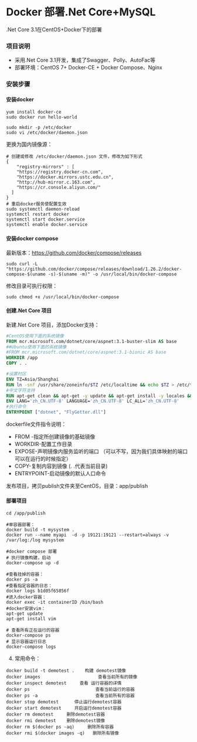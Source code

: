 # Docker 部署.Net Core+MySQL

.Net Core 3.1在CentOS+Docker下的部署

### 项目说明

- 采用.Net Core 3.1开发，集成了Swagger、Polly、AutoFac等
- 部署环境：CentOS 7+ Docker-CE + Docker Compose、Nginx

### 安装步骤

#### 安装docker

```shell
yum install docker-ce
sudo docker run hello-world

sudo mkdir -p /etc/docker
sudo vi /etc/docker/daemon.json
```

更换为国内镜像源：

```
# 创建或修改 /etc/docker/daemon.json 文件，修改为如下形式
{
    "registry-mirrors" : [
    "https://registry.docker-cn.com",
    "https://docker.mirrors.ustc.edu.cn",
    "http://hub-mirror.c.163.com",
    "https://cr.console.aliyun.com/"
  ]
}
# 重启docker服务使配置生效
sudo systemctl daemon-reload
systemctl restart docker
systemctl start docker.service
systemctl enable docker.service
```

#### 安装docker compose

最新版本：https://github.com/docker/compose/releases

```shell
sudo curl -L "https://github.com/docker/compose/releases/download/1.26.2/docker-compose-$(uname -s)-$(uname -m)" -o /usr/local/bin/docker-compose
```

修改目录可执行权限：

```shell
sudo chmod +x /usr/local/bin/docker-compose
```



#### 创建.Net Core 项目

新建.Net Core 项目，添加Docker支持：

```dockerfile
#CentOS使用下面的系统镜像
FROM mcr.microsoft.com/dotnet/core/aspnet:3.1-buster-slim AS base
##Ubuntu使用下面的系统镜像
#FROM mcr.microsoft.com/dotnet/core/aspnet:3.1-bionic AS base
WORKDIR /app
COPY . .

#设置时区
ENV TZ=Asia/Shanghai
RUN ln -snf /usr/share/zoneinfo/$TZ /etc/localtime && echo $TZ > /etc/timezone
#中文字符支持
RUN apt-get clean && apt-get -y update && apt-get install -y locales && locale-gen zh_CN.UTF-8
ENV LANG='zh_CN.UTF-8' LANGUAGE='zh_CN.UTF-8' LC_ALL='zh_CN.UTF-8'
#执行命令
ENTRYPOINT ["dotnet", "FlyGetter.dll"]
```

  dockerfile文件指令说明：

- FROM -指定所创建镜像的基础镜像
- WORKDIR-配置工作目录
- EXPOSE-声明镜像内服务监听的端口 （可以不写，因为我们具体映射的端口可以在运行的时候指定）
- COPY-复制内容到镜像  (. .代表当前目录)
- ENTRYPOINT-启动镜像的默认人口命令

发布项目，拷贝publish文件夹至CentOS，目录：app/publish

#### 部署项目

```shell
cd /app/publish

#单容器部署：
docker build -t mysystem .
docker run --name myapi  -d -p 19121:19121 --restart=always -v /var/log:/log mysystem

#docker compose 部署
# 执行镜像构建，启动
docker-compose up -d
```



```
#查看挂掉的容器：
docker ps -a
#查看指定容器的日志：
docker logs b1d05f65856f
#进入docker容器：
docker exec -it containerID /bin/bash
#docker安装vim：
apt-get update
apt-get install vim

# 查看所有正在运行的容器
docker-compose ps
# 显示容器运行日志
docker-compose logs
```

4. 常用命令：

```shell
docker build -t demotest .    构建 demotest镜像
docker images                      查看当前所有的镜像
docker inspect demotest     查看 运行容器的详情
docker ps                         查看当前运行的容器
docker ps -a                      查看当前所有的容器
docker stop demotest      停止运行demotest容器
docker start demotest     开启运行demotest容器
docker rm demotest     删除demotest容器
docker rmi demotest    删除demotest镜像
docker rm $(docker ps -aq)     删除所有容器
docker rmi $(docker images -q)   删除所有镜像
```

